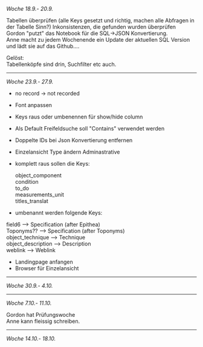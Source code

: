 *Woche 18.9.- 20.9.*

Tabellen überprüfen (alle Keys gesetzt und richtig, machen alle Abfragen in der Tabelle Sinn?)
Inkonsistenzen, die gefunden wurden überprüfen  
Gordon "putzt" das Notebook für die SQL->JSON Konvertierung.   
Anne macht zu jedem Wochenende ein Update der aktuellen SQL Version und lädt sie auf das Github....

Gelöst:  
Tabellenköpfe sind drin, Suchfilter etc auch. 

------------------------------------------------------------------------------------------------
*Woche 23.9.- 27.9.*
- no record -> not recorded  
- Font anpassen  
- Keys raus oder umbenennen für show/hide column  
- Als Default Freifeldsuche soll "Contains" verwendet werden  
- Doppelte IDs bei Json Konvertierung entfernen  
- Einzelansicht Type ändern Adminastrative

- komplett raus sollen die Keys:  

   object_component  
   condition  
   to_do  
   measurements_unit  
   titles_translat
   
- umbenannt werden folgende Keys:

field6 --> Specification (after Epithea)  
Toponyms?? --> Specification (after Toponyms)  
object_technique --> Technique  
object_description --> Description  
weblink --> Weblink  

- Landingpage anfangen
- Browser für Einzelansicht

------------------------------------------------------------------------------------------------
*Woche 30.9.- 4.10.*

------------------------------------------------------------------------------------------------
*Woche 7.10.- 11.10.*

Gordon hat Prüfungswoche  
Anne kann fleissig schreiben.  

------------------------------------------------------------------------------------------------
*Woche 14.10.- 18.10.*

